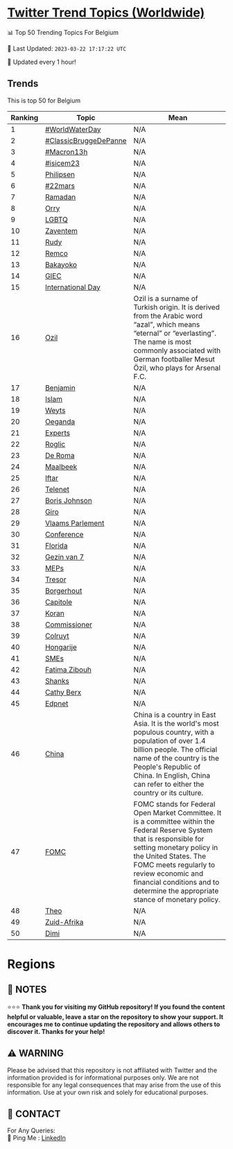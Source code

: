 [Twitter Trend Topics (Worldwide)](https://github.com/ErcinDedeoglu/Twitter-Trend-Topics)
==========


📊 Top 50 Trending Topics For Belgium

📆 Last Updated: `2023-03-22 17:17:22 UTC`

🔧 Updated every 1 hour!


## Trends

This is top 50 for Belgium

| Ranking | Topic | Mean |
| ------- | ------------ | ------------ |
| 1 | [#WorldWaterDay](http://twitter.com/search?q=%23WorldWaterDay) | N/A |
| 2 | [#ClassicBruggeDePanne](http://twitter.com/search?q=%23ClassicBruggeDePanne) | N/A |
| 3 | [#Macron13h](http://twitter.com/search?q=%23Macron13h) | N/A |
| 4 | [#isicem23](http://twitter.com/search?q=%23isicem23) | N/A |
| 5 | [Philipsen](http://twitter.com/search?q=Philipsen) | N/A |
| 6 | [#22mars](http://twitter.com/search?q=%2322mars) | N/A |
| 7 | [Ramadan](http://twitter.com/search?q=Ramadan) | N/A |
| 8 | [Orry](http://twitter.com/search?q=Orry) | N/A |
| 9 | [LGBTQ](http://twitter.com/search?q=LGBTQ) | N/A |
| 10 | [Zaventem](http://twitter.com/search?q=Zaventem) | N/A |
| 11 | [Rudy](http://twitter.com/search?q=Rudy) | N/A |
| 12 | [Remco](http://twitter.com/search?q=Remco) | N/A |
| 13 | [Bakayoko](http://twitter.com/search?q=Bakayoko) | N/A |
| 14 | [GIEC](http://twitter.com/search?q=GIEC) | N/A |
| 15 | [International Day](http://twitter.com/search?q=International+Day) | N/A |
| 16 | [Ozil](http://twitter.com/search?q=Ozil) | Ozil is a surname of Turkish origin. It is derived from the Arabic word “azal”, which means “eternal” or “everlasting”. The name is most commonly associated with German footballer Mesut Özil, who plays for Arsenal F.C. |
| 17 | [Benjamin](http://twitter.com/search?q=Benjamin) | N/A |
| 18 | [Islam](http://twitter.com/search?q=Islam) | N/A |
| 19 | [Weyts](http://twitter.com/search?q=Weyts) | N/A |
| 20 | [Oeganda](http://twitter.com/search?q=Oeganda) | N/A |
| 21 | [Experts](http://twitter.com/search?q=Experts) | N/A |
| 22 | [Roglic](http://twitter.com/search?q=Roglic) | N/A |
| 23 | [De Roma](http://twitter.com/search?q=De+Roma) | N/A |
| 24 | [Maalbeek](http://twitter.com/search?q=Maalbeek) | N/A |
| 25 | [Iftar](http://twitter.com/search?q=Iftar) | N/A |
| 26 | [Telenet](http://twitter.com/search?q=Telenet) | N/A |
| 27 | [Boris Johnson](http://twitter.com/search?q=Boris+Johnson) | N/A |
| 28 | [Giro](http://twitter.com/search?q=Giro) | N/A |
| 29 | [Vlaams Parlement](http://twitter.com/search?q=Vlaams+Parlement) | N/A |
| 30 | [Conference](http://twitter.com/search?q=Conference) | N/A |
| 31 | [Florida](http://twitter.com/search?q=Florida) | N/A |
| 32 | [Gezin van 7](http://twitter.com/search?q=Gezin+van+7) | N/A |
| 33 | [MEPs](http://twitter.com/search?q=MEPs) | N/A |
| 34 | [Tresor](http://twitter.com/search?q=Tresor) | N/A |
| 35 | [Borgerhout](http://twitter.com/search?q=Borgerhout) | N/A |
| 36 | [Capitole](http://twitter.com/search?q=Capitole) | N/A |
| 37 | [Koran](http://twitter.com/search?q=Koran) | N/A |
| 38 | [Commissioner](http://twitter.com/search?q=Commissioner) | N/A |
| 39 | [Colruyt](http://twitter.com/search?q=Colruyt) | N/A |
| 40 | [Hongarije](http://twitter.com/search?q=Hongarije) | N/A |
| 41 | [SMEs](http://twitter.com/search?q=SMEs) | N/A |
| 42 | [Fatima Zibouh](http://twitter.com/search?q=Fatima+Zibouh) | N/A |
| 43 | [Shanks](http://twitter.com/search?q=Shanks) | N/A |
| 44 | [Cathy Berx](http://twitter.com/search?q=Cathy+Berx) | N/A |
| 45 | [Edpnet](http://twitter.com/search?q=Edpnet) | N/A |
| 46 | [China](http://twitter.com/search?q=China) | China is a country in East Asia. It is the world's most populous country, with a population of over 1.4 billion people. The official name of the country is the People's Republic of China. In English, China can refer to either the country or its culture. |
| 47 | [FOMC](http://twitter.com/search?q=FOMC) | FOMC stands for Federal Open Market Committee. It is a committee within the Federal Reserve System that is responsible for setting monetary policy in the United States. The FOMC meets regularly to review economic and financial conditions and to determine the appropriate stance of monetary policy. |
| 48 | [Theo](http://twitter.com/search?q=Theo) | N/A |
| 49 | [Zuid-Afrika](http://twitter.com/search?q=Zuid-Afrika) | N/A |
| 50 | [Dimi](http://twitter.com/search?q=Dimi) | N/A |



# Regions




## 📝 NOTES

⭐⭐⭐ **Thank you for visiting my GitHub repository! If you found the content helpful or valuable, leave a star on the repository to show your support. It encourages me to continue updating the repository and allows others to discover it. Thanks for your help!**


## ⚠️ WARNING

Please be advised that this repository is not affiliated with Twitter and the information provided is for informational purposes only. We are not responsible for any legal consequences that may arise from the use of this information. Use at your own risk and solely for educational purposes.


## 📨 CONTACT

 For Any Queries:  
            🏓 Ping Me : [LinkedIn](https://www.linkedin.com/in/ercindedeoglu/)
